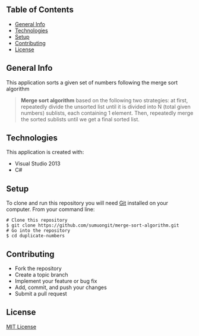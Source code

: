 ## Table of Contents
* [General Info](#general-info)
* [Technologies](#technologies)
* [Setup](#setup)
* [Contributing](#contributing)
* [License](#license)

## General Info
This application sorts a given set of numbers following the merge sort algorithm

>**Merge sort algorithm** based on the following two strategies: at first, repeatedly divide the unsorted list until it is divided into 
N (total given numbers) sublists, each containing 1 element. Then, repeatedly merge the sorted sublists until we get a final sorted list. 
  	
## Technologies
This application is created with:
* Visual Studio 2013
* C# 
	
## Setup
To clone and run this repository you will need [Git](https://git-scm.com/) installed on your computer. From your command line:

```
# Clone this repository
$ git clone https://github.com/sumuongit/merge-sort-algorithm.git
# Go into the repository
$ cd duplicate-numbers
```

## Contributing
* Fork the repository
* Create a topic branch
* Implement your feature or bug fix
* Add, commit, and push your changes
* Submit a pull request

## License
[MIT License](https://github.com/sumuongit/merge-sort-algorithm/blob/master/LICENSE)

